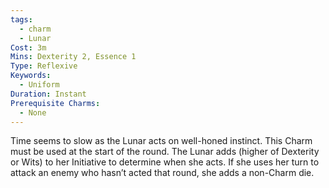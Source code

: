```yaml
---
tags:
  - charm
  - Lunar
Cost: 3m
Mins: Dexterity 2, Essence 1
Type: Reflexive
Keywords:
  - Uniform
Duration: Instant
Prerequisite Charms:
  - None
---
```

Time seems to slow as the Lunar acts on well-honed instinct. This Charm must be used at the start of the round. The Lunar adds (higher of Dexterity or Wits) to her Initiative to determine when she acts. If she uses her turn to attack an enemy who hasn’t acted that round, she adds a non-Charm die.